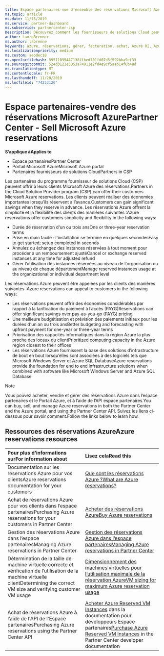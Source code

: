 ```yaml
---
title: Espace partenaires-vue d’ensemble des réservations Microsoft Azure | Espace partenaires
ms.topic: article
ms.date: 11/15/2019
ms.service: partner-dashboard
ms.subservice: partnercenter-csp
Description: Découvrez comment les fournisseurs de solutions Cloud peuvent acheter, vendre ou gérer des réservations Azure pour les clients à l’aide de l’espace partenaires, du Portail Azure ou de l’API de l’espace partenaires.
author: LauraBrenner
ms.author: labrenne
keywords: azure, réservations, gérer, facturation, achat, Azure RI, Azure Reserved Instances
ms.localizationpriority: medium
ms.custom: seodec18
ms.openlocfilehash: 39511095447138ffbed701fd07d5f592bba9ef33
ms.sourcegitcommit: 524d3121e5053a74911e2fd4e9cf5aab14f6b48d
ms.translationtype: MT
ms.contentlocale: fr-FR
ms.lasthandoff: 11/20/2019
ms.locfileid: "74253120"
---
```

# <a name="partner-center---sell-microsoft-azure-reservations"></a><span data-ttu-id="28386-104">Espace partenaires-vendre des réservations Microsoft Azure</span><span class="sxs-lookup"><span data-stu-id="28386-104">Partner Center - Sell Microsoft Azure reservations</span></span>

<!--Maggie, 12/7/18 - Added "Partner Center" to metadata title and H1 title as per Catherine Watson in bug #19868631-->

<span data-ttu-id="28386-105">**S’applique à**</span><span class="sxs-lookup"><span data-stu-id="28386-105">**Applies to**</span></span>

- <span data-ttu-id="28386-106">Espace partenaires</span><span class="sxs-lookup"><span data-stu-id="28386-106">Partner Center</span></span>
- <span data-ttu-id="28386-107">Portail Microsoft Azure</span><span class="sxs-lookup"><span data-stu-id="28386-107">Microsoft Azure portal</span></span>
- <span data-ttu-id="28386-108">Partenaires fournisseurs de solutions Cloud</span><span class="sxs-lookup"><span data-stu-id="28386-108">Partners in CSP</span></span>

<span data-ttu-id="28386-109">Les partenaires du programme fournisseur de solutions Cloud (CSP) peuvent offrir à leurs clients Microsoft Azure des réservations.</span><span class="sxs-lookup"><span data-stu-id="28386-109">Partners in the Cloud Solution Provider program (CSP) can offer their customers Microsoft Azure reservations.</span></span> <span data-ttu-id="28386-110">Les clients peuvent réaliser des économies importantes lorsqu’ils réservent à l’avance.</span><span class="sxs-lookup"><span data-stu-id="28386-110">Customers can gain significant savings when they reserve in advance.</span></span> <span data-ttu-id="28386-111">Les réservations Azure offrent la simplicité et la flexibilité des clients des manières suivantes :</span><span class="sxs-lookup"><span data-stu-id="28386-111">Azure reservations offer customers simplicity and flexibility in the following ways:</span></span>

- <span data-ttu-id="28386-112">Durée de réservation d'un ou trois ans</span><span class="sxs-lookup"><span data-stu-id="28386-112">One or three-year reservation terms</span></span>
- <span data-ttu-id="28386-113">Prise en main facile : l'installation se termine en quelques secondes</span><span class="sxs-lookup"><span data-stu-id="28386-113">Easy to get started; setup completed in seconds</span></span>
- <span data-ttu-id="28386-114">Annulez ou échangez des instances réservées à tout moment pour procéder à un remboursement ajusté</span><span class="sxs-lookup"><span data-stu-id="28386-114">Cancel or exchange reserved instances at any time for adjusted refund</span></span>
- <span data-ttu-id="28386-115">Gérer l’utilisation des instances réservées au niveau de l'organisation ou au niveau de chaque département</span><span class="sxs-lookup"><span data-stu-id="28386-115">Manage reserved instances usage at the organizational or individual department level</span></span> 

<span data-ttu-id="28386-116">Les réservations Azure peuvent être appelées par les clients des manières suivantes :</span><span class="sxs-lookup"><span data-stu-id="28386-116">Azure reservations can appeal to customers in the following ways:</span></span>

- <span data-ttu-id="28386-117">Les réservations peuvent offrir des économies considérables par rapport à la tarification du paiement à l’accès (PAYG)</span><span class="sxs-lookup"><span data-stu-id="28386-117">Reservations can offer significant savings over pay-as-you-go (PAYG) pricing</span></span>
- <span data-ttu-id="28386-118">Une meilleure budgétisation et prévision des paiements initiaux pour les durées d'un an ou trois ans</span><span class="sxs-lookup"><span data-stu-id="28386-118">Better budgeting and forecasting with upfront payment for one-year or three-year terms</span></span>
- <span data-ttu-id="28386-119">Priorisation des capacités informatiques dans la région Azure la plus proche des locaux du client</span><span class="sxs-lookup"><span data-stu-id="28386-119">Prioritized computing capacity in the Azure region closest to their offices</span></span>
- <span data-ttu-id="28386-120">Les réservations Azure fournissent la base des solutions d’infrastructure de bout en bout lorsqu’elles sont associées à des logiciels tels que Microsoft Windows Server et Azure SQL Database</span><span class="sxs-lookup"><span data-stu-id="28386-120">Azure reservations provide the foundation for end to end infrastructure solutions when combined with software like Microsoft Windows Server and Azure SQL Database</span></span>

>[!NOTE]
> <span data-ttu-id="28386-121">Vous pouvez acheter, vendre et gérer des réservations Azure dans l’espace partenaires et le Portail Azure, et à l’aide de l’API espace partenaires.</span><span class="sxs-lookup"><span data-stu-id="28386-121">You can buy, sell, and manage Azure reservations in both the Partner Center and the Azure portal, and using the Partner Center API.</span></span> <span data-ttu-id="28386-122">Suivez les liens ci-dessous pour savoir comment.</span><span class="sxs-lookup"><span data-stu-id="28386-122">Follow the links below to learn how.</span></span>

## <a name="azure-reservations-resources"></a><span data-ttu-id="28386-123">Ressources des réservations Azure</span><span class="sxs-lookup"><span data-stu-id="28386-123">Azure reservations resources</span></span>

|<span data-ttu-id="28386-124">**Pour plus d’informations sur**</span><span class="sxs-lookup"><span data-stu-id="28386-124">**For information about**</span></span>   |<span data-ttu-id="28386-125">**Lisez cela**</span><span class="sxs-lookup"><span data-stu-id="28386-125">**Read this**</span></span>    |
|:-----------------------------|:-----------------|
| <span data-ttu-id="28386-126">Documentation sur les réservations Azure pour vos clients</span><span class="sxs-lookup"><span data-stu-id="28386-126">Azure reservations documentation for your customers</span></span> | [<span data-ttu-id="28386-127">Que sont les réservations Azure ?</span><span class="sxs-lookup"><span data-stu-id="28386-127">What are Azure reservations?</span></span>](https://docs.microsoft.com/azure/billing/billing-save-compute-costs-reservations)
|<span data-ttu-id="28386-128">Achat de réservations Azure pour vos clients dans l’espace partenaires</span><span class="sxs-lookup"><span data-stu-id="28386-128">Purchasing Azure reservations for your customers in Partner Center</span></span>   |[<span data-ttu-id="28386-129">Acheter des réservations Azure</span><span class="sxs-lookup"><span data-stu-id="28386-129">Buy Azure reservations</span></span>](azure-reservations-buying.md)
|<span data-ttu-id="28386-130">Gestion des réservations Azure dans l’espace partenaires</span><span class="sxs-lookup"><span data-stu-id="28386-130">Managing Azure reservations in Partner Center</span></span> | [<span data-ttu-id="28386-131">Gestion des réservations Azure dans l’espace partenaires</span><span class="sxs-lookup"><span data-stu-id="28386-131">Managing Azure reservations in Partner Center</span></span>](azure-reservations-manage.md)
|<span data-ttu-id="28386-132">Détermination de la taille de machine virtuelle correcte et vérification de l’utilisation de la machine virtuelle client</span><span class="sxs-lookup"><span data-stu-id="28386-132">Determining the correct VM size and verifying customer VM usage</span></span>   |[<span data-ttu-id="28386-133">Dimensionnement des machines virtuelles pour l’utilisation maximale de la réservation Azure</span><span class="sxs-lookup"><span data-stu-id="28386-133">VM sizing for maximum Azure reservation usage</span></span>](azure-usage.md)   |
|<span data-ttu-id="28386-134">Achat de réservations Azure à l’aide de l'API de l'Espace partenaires</span><span class="sxs-lookup"><span data-stu-id="28386-134">Purchasing Azure reservations using the Partner Center API</span></span> | <span data-ttu-id="28386-135">[Acheter Azure Reserved VM Instances](https://docs.microsoft.com/partner-center/develop/purchase-azure-reservations) dans la documentation pour développeurs Espace partenaires</span><span class="sxs-lookup"><span data-stu-id="28386-135">[Purchase Azure Reserved VM Instances](https://docs.microsoft.com/partner-center/develop/purchase-azure-reservations) in the Partner Center developer documentation</span></span>

